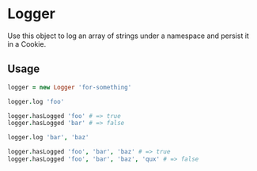 # Logger

Use this object to log an array of strings under a namespace and persist it in a Cookie.

## Usage
```coffeescript
logger = new Logger 'for-something'

logger.log 'foo'

logger.hasLogged 'foo' # => true
logger.hasLogged 'bar' # => false

logger.log 'bar', 'baz'

logger.hasLogged 'foo', 'bar', 'baz' # => true
logger.hasLogged 'foo', 'bar', 'baz', 'qux' # => false
```
